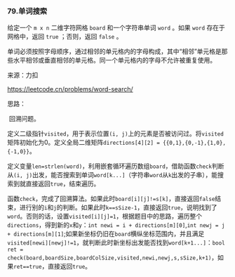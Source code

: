 ### 79.单词搜索

给定一个 `m x n` 二维字符网格 `board` 和一个字符串单词 `word` 。如果 `word` 存在于网格中，返回 `true` ；否则，返回 `false` 。

单词必须按照字母顺序，通过相邻的单元格内的字母构成，其中“相邻”单元格是那些水平相邻或垂直相邻的单元格。同一个单元格内的字母不允许被重复使用。

来源：力扣

https://leetcode.cn/problems/word-search/



思路：

​		回溯问题。

​		定义二级指针`visited`，用于表示位置`(i, j)`上的元素是否被访问过。将`visited`矩阵初始化为0。定义全局二维矩阵`directions[4][2] = {{0,1},{0,-1},{1,0},{-1,0}}`。

​		定义变量`len=strlen(word)`，利用嵌套循环遍历数组`board`，借助函数`check`判断从`(i, j)`出发，能否搜索到单词`word[k...]`（字符串`word`从`k`出发的子串），能搜索到就直接返回`true`，结束遍历。

​		函数`check`，完成了回溯算法。如果此时`board[i][j]!=s[k]`，直接返回`false`结束，进行别的`i`和`j`的判断。如果此时`k==sSize-1`，直接返回`true`，说明找到了`word`。否则的话，设置`visited[i][j]=1`，根据题目中的思路，遍历整个`directions`，得到新的`x`和`y`：`int newi = i + directions[m][0]`,`int newj = j + directions[m][1]`;如果新坐标仍旧在`board`横纵坐标范围内，并且满足`visited[newi][newj]!=1`，就判断此时新坐标出发能否找到`word[k+1...]`：`bool ret = check(board,boardSize,boardColSize,visited,newi,newj,s,sSize,k+1)`，如果`ret==true`，直接返回`true`。

​		